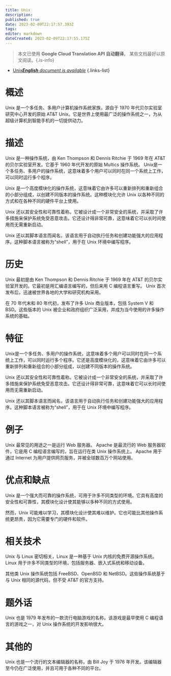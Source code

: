 ```yaml
---
title: Unix
description: 
published: true
date: 2023-02-09T22:17:57.393Z
tags: 
editor: markdown
dateCreated: 2023-02-09T22:17:55.175Z
---
```


> 本文已使用 **Google Cloud Translation API 自动翻译**。
某些文档最好以原文阅读。{.is-info}



- [Unix***English** document is available*](/en/Knowledge-base/Dictionary/unix)
{.links-list}


# 概述
Unix 是一个多任务、多用户计算机操作系统家族，源自于 1970 年代贝尔实验室研究中心开发的原始 AT&T Unix。它是世界上使用最广泛的操作系统之一，为从超级计算机到智能手机的一切提供动力。

# 描述
Unix 是一种操作系统，由 Ken Thompson 和 Dennis Ritchie 于 1969 年在 AT&T 的贝尔实验室开发。它基于 1960 年代开发的原始 Multics 操作系统。 Unix是一个多任务、多用户的操作系统，这意味着多个用户可以同时在同一个系统上工作，可以同时运行多个程序。

Unix 是一个高度模块化的操作系统，这意味着它由许多可以重新排列和重新组合的小部分组成，以创建不同版本的操作系统。这种模块化允许 Unix 以各种不同的方式和在各种不同的硬件平台上使用。

Unix 还以其安全性和可靠性着称。它被设计成一个非常安全的系统，并采取了许多措施来保护系统免受恶意攻击。它还设计得非常可靠，这意味着它可以长时间使用而无需重新启动。

Unix 还以其脚本语言而闻名，该语言用于自动执行任务和创建功能强大的应用程序。这种脚本语言被称为“shell”，用于在 Unix 环境中编写程序。

# 历史
Unix 最初是由 Ken Thompson 和 Dennis Ritchie 于 1969 年在 AT&T 的贝尔实验室开发的。它最初是用汇编语言编写的，但后来用 C 编程语言重写。 Unix 首次发布后，迅速被世界各地的大学和研究机构采用。

在 70 年代末和 80 年代初，发布了许多 Unix 商业版本，包括 System V 和 BSD。这些版本的 Unix 被企业和政府组织广泛采用，并成为当今使用的许多操作系统的基础。

# 特征
Unix是一个多任务、多用户的操作系统，这意味着多个用户可以同时在同一个系统上工作，可以同时运行多个程序。它还是高度模块化的，这意味着它由许多可以重新排列和重新组合的小部分组成，以创建不同版本的操作系统。

Unix 还以其安全性和可靠性着称。它被设计成一个非常安全的系统，并采取了许多措施来保护系统免受恶意攻击。它还设计得非常可靠，这意味着它可以长时间使用而无需重新启动。

Unix 还以其脚本语言而闻名，该语言用于自动执行任务和创建功能强大的应用程序。这种脚本语言被称为“shell”，用于在 Unix 环境中编写程序。

# 例子
Unix 最常见的用途之一是运行 Web 服务器。 Apache 是最流行的 Web 服务器软件，它是用 C 编程语言编写的，旨在运行在类 Unix 操作系统上。 Apache 用于通过 Internet 为用户提供网页服务，并被全球数百万个网站使用。

# 优点和缺点
Unix 是一个强大而可靠的操作系统，可用于许多不同类型的环境。它具有高度的安全性和可靠性，其模块化设计使其能够以多种不同的方式使用。

然而，Unix 可能难以学习，其模块化设计使其难以维护。它也可能比其他操作系统更昂贵，因为它需要专门的硬件和软件。

# 相关技术
Unix 与 Linux 密切相关，Linux 是一种基于 Unix 内核的免费开源操作系统。 Linux 用于许多不同类型的环境，包括服务器、嵌入式系统和移动设备。

其他类 Unix 操作系统包括 FreeBSD、OpenBSD 和 NetBSD。这些操作系统基于与 Unix 相同的源代码，但不受 AT&T 的官方支持。

# 题外话
Unix 也是 1979 年发布的一款流行电脑游戏的名称。该游戏是最早使用 C 编程语言的游戏之一，对 Unix 操作系统的开发影响很大。

# 其他的
Unix 也是一个流行的文本编辑器的名称，由 Bill Joy 于 1976 年开发。该编辑器至今仍在广泛使用，并且可用于各种不同的平台。